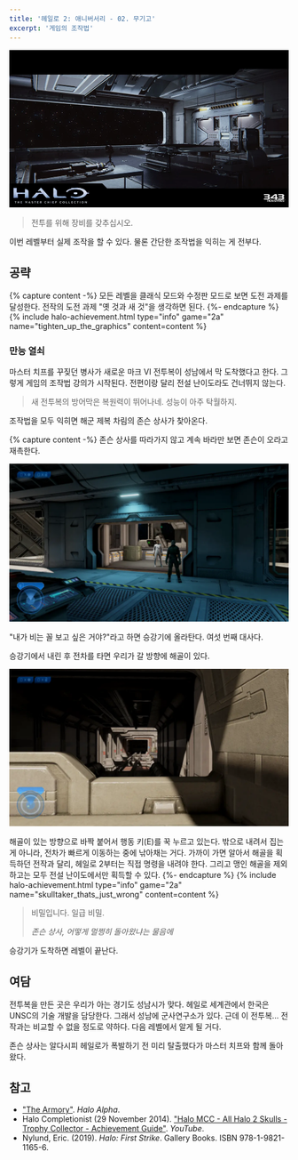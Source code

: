 ```yaml
---
title: '헤일로 2: 애니버서리 - 02. 무기고'
excerpt: '게임의 조작법'
---
```


![Second level introduction](/assets/images/halo-2a/lv02/intro.webp)

> 전투를 위해 장비를 갖추십시오.

이번 레벨부터 실제 조작을 할 수 있다. 물론 간단한 조작법을 익히는 게 전부다.

## 공략

{% capture content -%}
모든 레벨을 클래식 모드와 수정판 모드로 보면 도전 과제를 달성한다. 전작의 도전 과제 "옛 것과 새 것"을 생각하면 된다.
{%- endcapture %}
{% include halo-achievement.html type="info" game="2a" name="tighten_up_the_graphics" content=content %}

### 만능 열쇠

마스터 치프를 꾸짖던 병사가 새로운 마크 VI 전투복이 성남에서 막 도착했다고 한다. 그렇게 게임의 조작법 강의가 시작된다. 전편이랑 달리 전설
난이도라도 건너뛰지 않는다.

> 새 전투복의 방어막은 복원력이 뛰어나네. 성능이 아주 탁월하지.

조작법을 모두 익히면 해군 제복 차림의 존슨 상사가 찾아온다.

{% capture content -%}
존슨 상사를 따라가지 않고 계속 바라만 보면 존슨이 오라고 재촉한다.

![Sergeant Johnson waiting on the elevator](/assets/images/halo-2a/lv02/ch01/johnson.webp)

"내가 비는 꼴 보고 싶은 거야?"라고 하면 승강기에 올라탄다. 여섯 번째 대사다.

승강기에서 내린 후 전차를 타면 우리가 갈 방향에 해골이 있다.

![That's Just... Wrong Skull](/assets/images/halo-2a/lv02/ch01/skull-tjw.webp)

해골이 있는 방향으로 바짝 붙어서 행동 키(E)를 꾹 누르고 있는다. 밖으로 내려서 집는 게 아니라, 전차가 빠르게 이동하는 중에 낚아채는 거다.
가까이 가면 알아서 해골을 획득하던 전작과 달리, 헤일로 2부터는 직접 명령을 내려야 한다. 그리고 맹인 해골을 제외하고는 모두 전설 난이도에서만
획득할 수 있다.
{%- endcapture %}
{% include halo-achievement.html type="info" game="2a" name="skulltaker_thats_just_wrong" content=content %}

> 비밀입니다. 일급 비밀.
>
> <cite>존슨 상사, 어떻게 멀쩡히 돌아왔냐는 물음에</cite>

승강기가 도착하면 레벨이 끝난다.

## 여담

전투복을 만든 곳은 우리가 아는 경기도 성남시가 맞다. 헤일로 세계관에서 한국은 UNSC의 기술 개발을 담당한다. 그래서 성남에 군사연구소가 있다.
근데 이 전투복... 전작과는 비교할 수 없을 정도로 약하다. 다음 레벨에서 알게 될 거다.

존슨 상사는 알다시피 헤일로가 폭발하기 전 미리 탈출했다가 마스터 치프와 함께 돌아왔다.

## 참고

- ["The Armory"](https://halo.fandom.com/wiki/The_Armory_(level)). *Halo Alpha*.
- Halo Completionist (29 November 2014). ["Halo MCC - All Halo 2 Skulls - Trophy Collector - Achievement
Guide"](https://youtu.be/MVV5fQw2lSs). *YouTube*.
- Nylund, Eric. (2019). *Halo: First Strike*. Gallery Books. ISBN 978-1-9821-1165-6.
